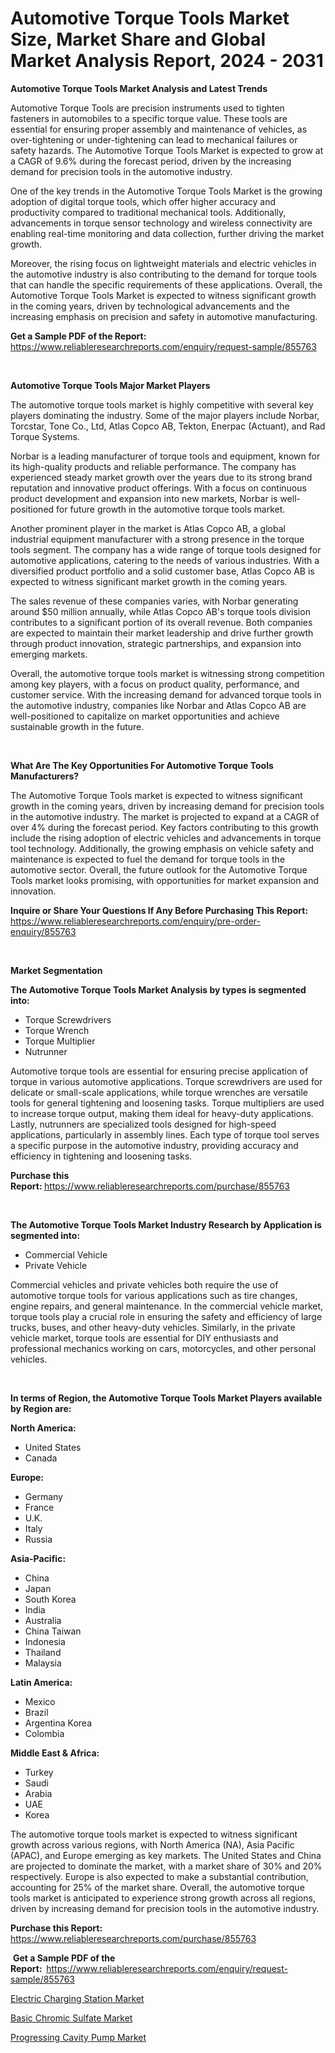 <p><h1>Automotive Torque Tools Market Size, Market Share and Global Market Analysis Report, 2024 - 2031</h1></p><p><strong>Automotive Torque Tools Market Analysis and Latest Trends</strong></p>
<p><p>Automotive Torque Tools are precision instruments used to tighten fasteners in automobiles to a specific torque value. These tools are essential for ensuring proper assembly and maintenance of vehicles, as over-tightening or under-tightening can lead to mechanical failures or safety hazards. The Automotive Torque Tools Market is expected to grow at a CAGR of 9.6% during the forecast period, driven by the increasing demand for precision tools in the automotive industry. </p><p>One of the key trends in the Automotive Torque Tools Market is the growing adoption of digital torque tools, which offer higher accuracy and productivity compared to traditional mechanical tools. Additionally, advancements in torque sensor technology and wireless connectivity are enabling real-time monitoring and data collection, further driving the market growth. </p><p>Moreover, the rising focus on lightweight materials and electric vehicles in the automotive industry is also contributing to the demand for torque tools that can handle the specific requirements of these applications. Overall, the Automotive Torque Tools Market is expected to witness significant growth in the coming years, driven by technological advancements and the increasing emphasis on precision and safety in automotive manufacturing.</p></p>
<p><strong>Get a Sample PDF of the Report:&nbsp;</strong> <a href="https://www.reliableresearchreports.com/enquiry/request-sample/855763">https://www.reliableresearchreports.com/enquiry/request-sample/855763</a></p>
<p>&nbsp;</p>
<p><strong>Automotive Torque Tools Major Market Players</strong></p>
<p><p>The automotive torque tools market is highly competitive with several key players dominating the industry. Some of the major players include Norbar, Torcstar, Tone Co., Ltd, Atlas Copco AB, Tekton, Enerpac (Actuant), and Rad Torque Systems.</p><p>Norbar is a leading manufacturer of torque tools and equipment, known for its high-quality products and reliable performance. The company has experienced steady market growth over the years due to its strong brand reputation and innovative product offerings. With a focus on continuous product development and expansion into new markets, Norbar is well-positioned for future growth in the automotive torque tools market.</p><p>Another prominent player in the market is Atlas Copco AB, a global industrial equipment manufacturer with a strong presence in the torque tools segment. The company has a wide range of torque tools designed for automotive applications, catering to the needs of various industries. With a diversified product portfolio and a solid customer base, Atlas Copco AB is expected to witness significant market growth in the coming years.</p><p>The sales revenue of these companies varies, with Norbar generating around $50 million annually, while Atlas Copco AB's torque tools division contributes to a significant portion of its overall revenue. Both companies are expected to maintain their market leadership and drive further growth through product innovation, strategic partnerships, and expansion into emerging markets.</p><p>Overall, the automotive torque tools market is witnessing strong competition among key players, with a focus on product quality, performance, and customer service. With the increasing demand for advanced torque tools in the automotive industry, companies like Norbar and Atlas Copco AB are well-positioned to capitalize on market opportunities and achieve sustainable growth in the future.</p></p>
<p>&nbsp;</p>
<p><strong>What Are The Key Opportunities For Automotive Torque Tools Manufacturers?</strong></p>
<p><p>The Automotive Torque Tools market is expected to witness significant growth in the coming years, driven by increasing demand for precision tools in the automotive industry. The market is projected to expand at a CAGR of over 4% during the forecast period. Key factors contributing to this growth include the rising adoption of electric vehicles and advancements in torque tool technology. Additionally, the growing emphasis on vehicle safety and maintenance is expected to fuel the demand for torque tools in the automotive sector. Overall, the future outlook for the Automotive Torque Tools market looks promising, with opportunities for market expansion and innovation.</p></p>
<p><strong>Inquire or Share Your Questions If Any Before Purchasing This Report:</strong> <a href="https://www.reliableresearchreports.com/enquiry/pre-order-enquiry/855763">https://www.reliableresearchreports.com/enquiry/pre-order-enquiry/855763</a></p>
<p>&nbsp;</p>
<p><strong>Market Segmentation</strong></p>
<p><strong>The Automotive Torque Tools Market Analysis by types is segmented into:</strong></p>
<p><ul><li>Torque Screwdrivers</li><li>Torque Wrench</li><li>Torque Multiplier</li><li>Nutrunner</li></ul></p>
<p><p>Automotive torque tools are essential for ensuring precise application of torque in various automotive applications. Torque screwdrivers are used for delicate or small-scale applications, while torque wrenches are versatile tools for general tightening and loosening tasks. Torque multipliers are used to increase torque output, making them ideal for heavy-duty applications. Lastly, nutrunners are specialized tools designed for high-speed applications, particularly in assembly lines. Each type of torque tool serves a specific purpose in the automotive industry, providing accuracy and efficiency in tightening and loosening tasks.</p></p>
<p><strong>Purchase this Report:&nbsp;</strong><a href="https://www.reliableresearchreports.com/purchase/855763">https://www.reliableresearchreports.com/purchase/855763</a></p>
<p>&nbsp;</p>
<p><strong>The Automotive Torque Tools Market Industry Research by Application is segmented into:</strong></p>
<p><ul><li>Commercial Vehicle</li><li>Private Vehicle</li></ul></p>
<p><p>Commercial vehicles and private vehicles both require the use of automotive torque tools for various applications such as tire changes, engine repairs, and general maintenance. In the commercial vehicle market, torque tools play a crucial role in ensuring the safety and efficiency of large trucks, buses, and other heavy-duty vehicles. Similarly, in the private vehicle market, torque tools are essential for DIY enthusiasts and professional mechanics working on cars, motorcycles, and other personal vehicles.</p></p>
<p>&nbsp;</p>
<p><strong>In terms of Region, the Automotive Torque Tools Market Players available by Region are:</strong></p>
<p>
    <p> <strong> North America: </strong>
        <ul>
            <li>United States</li>
            <li>Canada</li>
        </ul>
        </p> 
    <p> <strong> Europe: </strong>
        <ul>
            <li>Germany</li>
            <li>France</li>
            <li>U.K.</li>
            <li>Italy</li>
            <li>Russia</li>
        </ul>
        </p> 
    <p> <strong> Asia-Pacific: </strong>
        <ul>
            <li>China</li>
            <li>Japan</li>
            <li>South Korea</li>
            <li>India</li>
            <li>Australia</li>
            <li>China Taiwan</li>
            <li>Indonesia</li>
            <li>Thailand</li>
            <li>Malaysia</li>
        </ul>
        </p> 
    <p> <strong> Latin America: </strong>
        <ul>
            <li>Mexico</li>
            <li>Brazil</li>
            <li>Argentina Korea</li>
            <li>Colombia</li>
        </ul>
        </p> 
    <p> <strong> Middle East & Africa: </strong>
        <ul>
            <li>Turkey</li>
            <li>Saudi</li>
            <li>Arabia</li>
            <li>UAE</li>
            <li>Korea</li>
        </ul>
    </p>
    </p>
<p><p>The automotive torque tools market is expected to witness significant growth across various regions, with North America (NA), Asia Pacific (APAC), and Europe emerging as key markets. The United States and China are projected to dominate the market, with a market share of 30% and 20% respectively. Europe is also expected to make a substantial contribution, accounting for 25% of the market share. Overall, the automotive torque tools market is anticipated to experience strong growth across all regions, driven by increasing demand for precision tools in the automotive industry.</p></p>
<p><strong>Purchase this Report: </strong><a href="https://www.reliableresearchreports.com/purchase/855763">https://www.reliableresearchreports.com/purchase/855763</a></p>
<p>&nbsp;<strong>Get a Sample PDF of the Report:&nbsp;&nbsp;</strong><a href="https://www.reliableresearchreports.com/enquiry/request-sample/855763">https://www.reliableresearchreports.com/enquiry/request-sample/855763</a></p>
<p><strong></strong></p>
<p><p><a href="https://github.com/kathiaseamanalvaradovlprc2h/Market-Research-Report-List-1/blob/main/electric-charging-station-market.md">Electric Charging Station Market</a></p><p><a href="https://view.publitas.com/reportprime-1/basic-chromic-sulfate-market-size-market-share-and-global-market-analysis-report-2023-2030/">Basic Chromic Sulfate Market</a></p><p><a href="https://view.publitas.com/reportprime-1/progressing-cavity-pump-market-research-report-provides-thorough-industry-overview-which-offers-an-in-depth-analysis-of-product-trends-and-new-market-divisions/">Progressing Cavity Pump Market</a></p></p>
